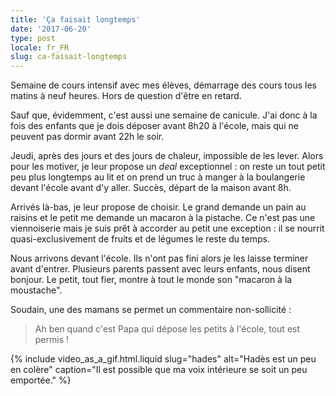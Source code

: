 ```yaml
---
title: 'Ça faisait longtemps'
date: '2017-06-20'
type: post
locale: fr_FR
slug: ca-faisait-longtemps
---
```


Semaine de cours intensif avec mes élèves, démarrage des cours tous les matins à neuf heures. Hors de question d'être en retard.

<!-- more -->

Sauf que, évidemment, c'est aussi une semaine de canicule. J'ai donc à la fois des enfants que je dois déposer avant 8h20 à l'école, mais qui ne peuvent pas dormir avant 22h le soir.

Jeudi, après des jours et des jours de chaleur, impossible de les lever. Alors pour les motiver, je leur propose un _deal_ exceptionnel : on reste un tout petit peu plus longtemps au lit et on prend un truc à manger à la boulangerie devant l'école avant d'y aller. Succès, départ de la maison avant 8h.

Arrivés là-bas, je leur propose de choisir. Le grand demande un pain au raisins et le petit me demande un macaron à la pistache. Ce n'est pas une viennoiserie mais je suis prêt à accorder au petit une exception : il se nourrit quasi-exclusivement de fruits et de légumes le reste du temps.

Nous arrivons devant l'école. Ils n'ont pas fini alors je les laisse terminer avant d'entrer. Plusieurs parents passent avec leurs enfants, nous disent bonjour. Le petit, tout fier, montre à tout le monde son "macaron à la moustache".

Soudain, une des mamans se permet un commentaire non-sollicité :

> Ah ben quand c'est Papa qui dépose les petits à l'école, tout est permis !

{% include video_as_a_gif.html.liquid
slug="hades"
alt="Hadès est un peu en colère"
caption="Il est possible que ma voix intérieure se soit un peu emportée."
%}
